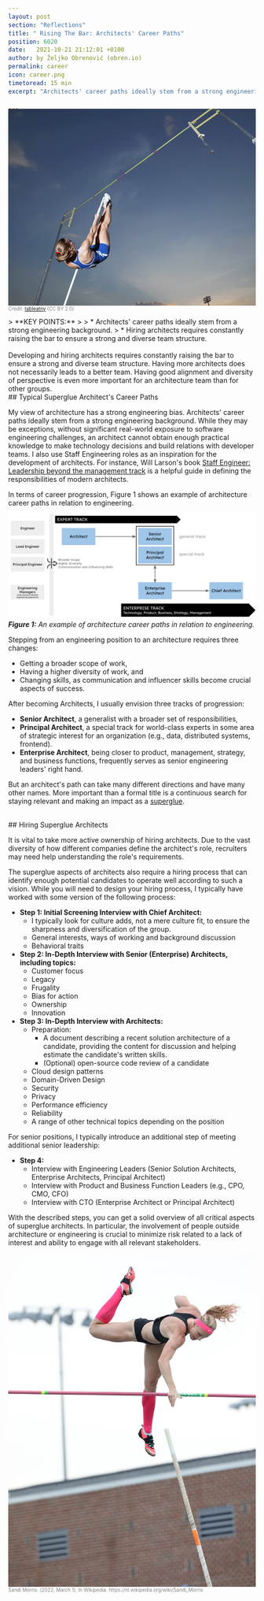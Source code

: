 ```yaml
---
layout: post
section: "Reflections"
title: " Rising The Bar: Architects' Career Paths"
position: 6020
date:   2021-10-21 21:12:01 +0100
author: by Željko Obrenović (obren.io)
permalink: career
icon: career.png
timetoread: 15 min
excerpt: "Architects' career paths ideally stem from a strong engineering background. Hiring architects requires constantly raising the bar to ensure a strong and diverse team structure."

---
```


<img style="margin-top: -20px; width: 100%; height: 400px; object-fit: cover" 
     src="assets/images/arch/pole-vault.jpg">
<div style="font-size: 70%; margin-top: -16px; color: grey; margin-bottom: 12px">
Credit: <a href="https://flic.kr/p/8zKRAU">tableatny</a> (CC BY 2.0)
</div>> **KEY POINTS:**
>
> * Architects' career paths ideally stem from a strong engineering background.
> * Hiring architects requires constantly raising the bar to ensure a strong and diverse team structure.  


<br>
<br>
Developing and hiring architects requires constantly raising the bar to ensure a strong and diverse team structure. Having more architects does not necessarily leads to a better team. Having good alignment and diversity of perspective is even more important for an architecture team than for other groups.

<br>
## Typical Superglue Architect's Career Paths

My view of architecture has a strong engineering bias. Architects' career paths ideally stem from a strong engineering background. While they may be exceptions, without significant real-world exposure to software engineering challenges, an architect cannot obtain enough practical knowledge to make technology decisions and build relations with developer teams. I also use Staff Engineering roles as an inspiration for the development of architects. For instance, Will Larson's book [Staff Engineer: Leadership beyond the management track](https://staffeng.com/guides/staff-archetypes/) is a helpful guide in defining the responsibilities of modern architects.

In terms of career progression, Figure 1 shows an example of architecture career paths in relation to engineering. 

![](assets/images/arch/career-paths.png)
***Figure 1:** An example of architecture career paths in relation to engineering.*

Stepping from an engineering position to an architecture requires three changes:
* Getting a broader scope of work,
* Having a higher diversity of work, and 
* Changing skills, as communication and influencer skills become crucial aspects of success.

After becoming Architects, I usually envision three tracks of progression:
* **Senior Architect**, a generalist with a broader set of responsibilities,
* **Principal Architect**, a special track for world-class experts in some area of strategic interest for an organization (e.g., data, distributed systems, frontend).
* **Enterprise Architect**, being closer to product, management, strategy, and business functions, frequently serves as senior engineering leaders' right hand. 

But an architect's path can take many different directions and have many other names. More important than a formal title is a continuous search for staying relevant and making an impact as a [superglue](superglue).

<br>
## Hiring Superglue Architects


<!-- ![](assets/images/aRCH/Female-Pole-Vault.jpg) -->

It is vital to take more active ownership of hiring architects. Due to the vast diversity of how different companies define the architect's role, recruiters may need help understanding the role's requirements.

The superglue aspects of architects also require a hiring process that can identify enough potential candidates to operate well according to such a vision. While you will need to design your hiring process, I typically have worked with some version of the following process:

* **Step 1: Initial Screening Interview with Chief Architect:**
    * I typically look for culture adds, not a mere culture fit, to ensure the sharpness and diversification of the group. 
    * General interests, ways of working and background discussion
    * Behavioral traits
* **Step 2: In-Depth Interview with Senior (Enterprise) Architects, including topics:**
    * Customer focus
    * Legacy
    * Frugality
    * Bias for action
    * Ownership
    * Innovation
* **Step 3: In-Depth Interview with Architects:**
    * Preparation:
        * A document describing a recent solution architecture of a candidate, providing the content for discussion and helping estimate the candidate's written skills.
        * (Optional) open-source code review of a candidate
    * Cloud design patterns
    * Domain-Driven Design
    * Security
    * Privacy
    * Performance efficiency
    * Reliability
    * A range of other technical topics depending on the position  
 
 For senior positions, I typically introduce an additional step of meeting additional senior leadership:
 * **Step 4:**
    * Interview with Engineering Leaders (Senior Solution Architects, Enterprise Architects, Principal Architect)
    * Interview with Product and Business Function Leaders (e.g., CPO, CMO, CFO)
    * Interview with CTO (Enterprise Architect or Principal Architect)

With the described steps, you can get a solid overview of all critical aspects of superglue architects. In particular, the involvement of people outside architecture or engineering is crucial to minimize risk related to a lack of interest and ability to engage with all relevant stakeholders.

![](assets/images/arch/USATF_day_4_2018_(42992533101).jpg)
<div style="font-size: 70%; margin-top: -16px; color: grey; margin-bottom: 12px">
Sandi Morris. (2022, March 1). In Wikipedia. https://nl.wikipedia.org/wiki/Sandi_Morris
</div>
